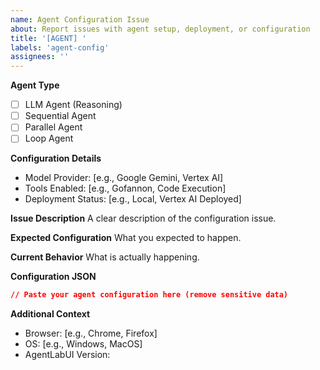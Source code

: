 ```yaml
---
name: Agent Configuration Issue
about: Report issues with agent setup, deployment, or configuration
title: '[AGENT] '
labels: 'agent-config'
assignees: ''
---
```


**Agent Type**
- [ ] LLM Agent (Reasoning)
- [ ] Sequential Agent
- [ ] Parallel Agent
- [ ] Loop Agent

**Configuration Details**
- Model Provider: [e.g., Google Gemini, Vertex AI]
- Tools Enabled: [e.g., Gofannon, Code Execution]
- Deployment Status: [e.g., Local, Vertex AI Deployed]

**Issue Description**
A clear description of the configuration issue.

**Expected Configuration**
What you expected to happen.

**Current Behavior**
What is actually happening.

**Configuration JSON**
```json
// Paste your agent configuration here (remove sensitive data)
```

**Additional Context**
- Browser: [e.g., Chrome, Firefox]
- OS: [e.g., Windows, MacOS]
- AgentLabUI Version: